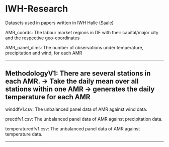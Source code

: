 # IWH-Research
Datasets used in papers written in IWH Halle (Saale)

AMR_coords: The labour market regions in DE with their capital/major city and the respective geo-coordinates


AMR_panel_dims: The number of observations under temperature, precipitation and wind, for each AMR

------------------------------------------------------------------------------------------------------------------------
MethodologyV1: There are several stations in each AMR. -> Take the daily mean over all stations within one AMR -> generates the daily temperature for each AMR
------------------------------------------------------------------------------------------------------------------------

winddfv1.csv: The unbalanced panel data of AMR against wind data.

precdfv1.csv: The unbalanced panel data of AMR against precipitation data.

temperaturedfv1.csv: The unbalanced panel data of AMR against temperature data.

------------------------------------------------------------------------------------------------------------------------
